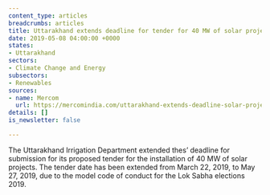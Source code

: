 ```yaml
---
content_type: articles
breadcrumbs: articles
title: Uttarakhand extends deadline for tender for 40 MW of solar projects
date: 2019-05-08 04:00:00 +0000
states:
- Uttarakhand
sectors:
- Climate Change and Energy
subsectors:
- Renewables
sources:
- name: Mercom
  url: https://mercomindia.com/uttarakhand-extends-deadline-solar-projects-elections/
details: []
is_newsletter: false

---
```

The Uttarakhand Irrigation Department extended thes’ deadline for submission for its proposed tender for the installation of 40 MW of solar projects. The tender date has been extended from March 22, 2019, to May 27, 2019, due to the model code of conduct for the Lok Sabha elections 2019.
